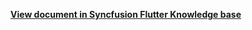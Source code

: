 **[View document in Syncfusion Flutter Knowledge base](https://www.syncfusion.com/kb/12148/how-to-customize-the-selected-range-cells-in-the-flutter-date-range-picker)**
